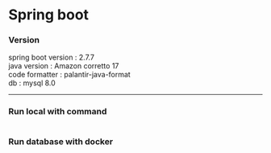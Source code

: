 # Spring boot

### Version
spring boot version : 2.7.7  
java version : Amazon corretto 17   
code formatter : palantir-java-format   
db : mysql 8.0   

---

### Run local with command
```shell

```

### Run database with docker
```shell

```